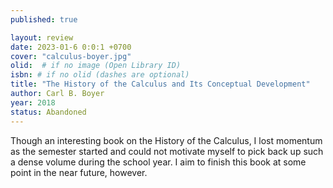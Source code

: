 ```yaml
---
published: true

layout: review
date: 2023-01-6 0:0:1 +0700
cover: "calculus-boyer.jpg"
olid:  # if no image (Open Library ID)
isbn: # if no olid (dashes are optional)
title: "The History of the Calculus and Its Conceptual Development"
author: Carl B. Boyer
year: 2018
status: Abandoned
---
```

Though an interesting book on the History of the Calculus, I lost momentum as the semester started and could not motivate myself to pick back up such a dense volume during the school year. I aim to finish this book at some point in the near future, however.
